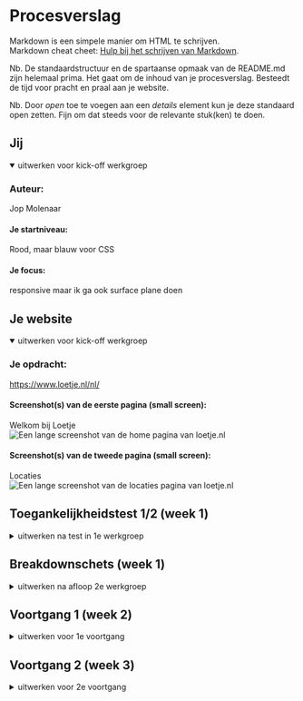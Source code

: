 # Procesverslag
Markdown is een simpele manier om HTML te schrijven.  
Markdown cheat cheet: [Hulp bij het schrijven van Markdown](https://github.com/adam-p/markdown-here/wiki/Markdown-Cheatsheet).

Nb. De standaardstructuur en de spartaanse opmaak van de README.md zijn helemaal prima. Het gaat om de inhoud van je procesverslag. Besteedt de tijd voor pracht en praal aan je website.

Nb. Door *open* toe te voegen aan een *details* element kun je deze standaard open zetten. Fijn om dat steeds voor de relevante stuk(ken) te doen.





## Jij

<details open>
  <summary>uitwerken voor kick-off werkgroep</summary>

  ### Auteur:
  Jop Molenaar

  #### Je startniveau:
  Rood, maar blauw voor CSS

  #### Je focus:
  responsive maar ik ga ook surface plane doen
 
</details>





## Je website

<details open>
  <summary>uitwerken voor kick-off werkgroep</summary>

  ### Je opdracht:
  https://www.loetje.nl/nl/

  #### Screenshot(s) van de eerste pagina (small screen): 
  Welkom bij Loetje  
  <img src="readme-images/screencapture-loetje-nl-nl-2022-09-05-15_18_22.png" width="375px" alt="Een lange screenshot van de home pagina van loetje.nl">

  #### Screenshot(s) van de tweede pagina (small screen):
  Locaties  
  <img src="readme-images/screencapture-loetje-nl-nl-locaties-2022-09-05-15_20_46.png" width="375px" alt="Een lange screenshot van de locaties pagina van loetje.nl">
 
</details>



## Toegankelijkheidstest 1/2 (week 1)

<details>
  <summary>uitwerken na test in 1e werkgroep</summary>

  ### Bevindingen
  Lijst met je bevindingen die in de test naar voren kwamen:
  - De taal staat fout in de html.
  - De screenreader zegt bij de headings alleen banner.
  - De screenreader zegt sommige teksten wel op de banner en sommige niet.
  - Bij #delekkerstebiefstuk zijn de foto's een link 
  - Bij #delekkerstebiefstuk hoor je niet wat de foto is. 
  - Je komt vast te zitten in de popup met de screenreader.
  - Met Tab kan je soms niet goed zien waar je bent.(focus)
  - Bij de menu knopjes kan je helemaal niet zien dat je erop bent met tab.(focus)
  - Je kan met pijltjes alleen naar boven en beneden maar niet naar andere knopjes of links.
  - Menu heeft geen hover en sommige links hebben ook geen hover zoals een "lees meer" veranderd niet op de homepagina van een banner maar "menubeurt" veranderd wel.
  - Kleuren blind gaat gewoon goed.
  - Er is geen darkmode.
  - Elastiek om je vingers is geen probleem.
  - Bril met 2 blokjes: geen probleem.
  - Bril met vlekken: De toets onder de menukaart button kan je bijna niet lezen. Voor de rest is het geen probleem.
  - Bril met blur: niks te lezen.
  - Bril met geel filter: Alles is prima te lezen.
  - Bril met klein doorkijkpunt: links werden wazig waardoor ik bij de locatie pagina helemaal niks kan lezen. Bij de homepagina: kan headings lezen maar kleine tekst niet. Cadeaukaart en bieftsuk 0.0 kopjes is ook mielijk te zien. FAQ is ook moeilijk te lezen maar de kopjes kan ik wel lezen.
  - Ballon(concentratie): De welkom bij loetje tekst is een beetje lang.
  - Parkinson: Je kan alles aanklikken en goed scrollen. Knopjes en links zijn groot genoeg. Bij locaties zijn de locatie's een beetje gevoelig.




  #### Screenreader
  Hier korte omschrijving (met indien nodig afbeeldingen)
  <!-- - De taal staat fout in de html.
  - De screenreader zegt bij de headings alleen banner.
  - De screenreader zegt sommige teksten wel op de banner en sommige niet.
  - Bij #delekkerstebiefstuk zijn de foto's een link 
  - Bij #delekkerstebiefstuk hoor je niet wat de foto is. 
  - Je komt vast te zitten in de popup met de screenreader. -->

- De site kan zeker beter als je een screenreader gebruikt. De taal staat in het engels terwijl de site in het nederlands is en er staan wat alts niet goed.


  Hier een omschrijving van hoe het opgelost kan worden (met indien nodig afbeeldingen)
  
  - De taal goed zetten in de html, wat alts goed maken -> goede omschrijving. 


  #### Muis en Toetsenbord 
  Hier korte omschrijving (met indien nodig afbeeldingen)
  <!-- - Met Tab kan je soms niet goed zien waar je bent.(focus)
  - Bij de menu knopjes kan je helemaal niet zien dat je erop bent met tab.(focus)
  - Je kan met pijltjes alleen naar boven en beneden maar niet naar andere knopjes of links.
  - Menu heeft geen hover en sommige links hebben ook geen hover zoals een "lees meer" veranderd niet op de homepagina van een banner maar "menubeurt" veranderd wel. -->

- De focus state is niet goed ontworpen of ontbreekt, met de pijltjes kan je niet switchen tussen de linkjes, dit kan alleen met tab en hiermee kan je niet terug. Er ontbreken wat hover states.


  Hier een omschrijving van hoe het opgelost kan worden (met indien nodig afbeeldingen)
  - De focus state bij elk element waar je langs kan komen goed herkenbaar maken. Hover states aanmaken, kijken of je ook met pijltjes tussen linkjes kan switchen.

  #### Motoriek (shocks, elastiekjes)
  Hier korte omschrijving (met indien nodig afbeeldingen)
  <!-- - Elastiek om je vingers is geen probleem.
  - Ballon(concentratie): De welkom bij loetje tekst is een beetje lang.
  - Parkinson: Je kan alles aanklikken en goed scrollen. Knopjes en links zijn groot genoeg. Bij locaties zijn de locatie's een beetje gevoelig. -->

- Sommige teksten zijn iets te lang voor mensen met concentratie problemen, en bij de locatie pagina zijn de locatie's een beetje gevoelig. 

  Hier een omschrijving van hoe het opgelost kan worden (met indien nodig afbeeldingen)
- te lange teksten inkorten, overflow-x: snap nog iets op de locatie pagina toepassen.

  #### Visueel (brillen, contrast, kleurenblind, dark/light). 
  Hier korte omschrijving (met indien nodig afbeeldingen)
  

- Er ontbreekt een darkmode, en de brillen met blur, vlekken of kleine doorkijk gaatjes is de kleine tekst niet of erg lastig te lezen. Zeker op de locatie pagina.


  Hier een omschrijving van hoe het opgelost kan worden (met indien nodig afbeeldingen)
- contrast aansterken?, font size vergroten? 
</details>



## Breakdownschets (week 1)

<details>
  <summary>uitwerken na afloop 2e werkgroep</summary>

  ### de hele pagina: 
  <img src="readme-images/loetjetwee.png" width="375px" alt="breakdown van de hele pagina">

  ### dynamisch deel (bijv menu): 
  <img src="readme-images/loetje.png" width="375px" alt="breakdown van de hele tweede pagina">


</details>





## Voortgang 1 (week 2)

<details>
  <summary>uitwerken voor 1e voortgang</summary>

  ### Stand van zaken
  Hier dit ging goed & dit was lastig (neem ook screenshots op van delen van je website en code)
  De waardes vinden van bepaalde elementen ging goed maar het positioneren vind ik nog erg lastig, zeker omdat diegene die het heeft gemaakt het totaal niet semantisch in orde heeft gemaakt. Dit zorgt ervoor dat ik met minder middelen hetzelfde moet gaan maken. Vooral de navigatie van de header positioneren (hier gaat ook een vraag over) en eht eerste plaatje in de main vind ik lastig nu. Verder gaat het prima.

  <img src="readme-images/headerspacing.png" width="375px" alt="header spacing van loetje zelf">

  <img src="readme-images/eersteafbmain.png" width="375px" alt="eerste afbeelding in de main van mijn website">


  ### Agenda voor meeting
  samen met je groepje opstellen

  | Jop Molenaar   | Nina               | Liam          | Tijme        |
  | ---            | ---                | ---          | ---           |
  | dit bespreken  | en dit             | Niet aanwezig| Niet aanwezig |
  | en dat ook nog | dit als er tijd is |      .       | .             |
  | ...            | ...                | ...          | ...           |

Jop wil ik bespreken: 
- Cadeaukaart en bieftsuk 0.0 uit de lijst apart maken. (wrap en spacing met div, mag ik dat doen?)
- Mag ik een section plaatsen in de header om m zo te kunnen centreren als de pagina grooter wordt dan ...px
- Moet ik de header afbeelding als background img zetten ipv een img in de html? (zo wordt ie alleen niet opgenoemd door de screenreader denk ik)

Planning: Eerst alle css, terwijl je de css doet ben je bezig met de responsiveness en daarna ga ik pas extra css toepassen (dark mode, :active, :focus, :hover etc)



Nina wil dit bespreken:
Vraag week 2 (vorige week) Vraag? Hoe maak ik de achtergrond van mijn buttons transparent (omdat het foto's zijn in bepaalde vormen  

Antwoord: (HULP JOP) Zet de foto' als linkjes i.p.v buttons hierdoor wordt je achtergrond wel transparent.



  ### Verslag van meeting
  hier na afloop snel de uitkomsten van de meeting vastleggen

  - 2 aparte ul's gebruiken
  - 1 div mag ik gebruiken om zo de header te centreren.
  - position:absolute en verder nog wat dingen waardoor die nu goed staat.
  
  nog wat extra punten: 
  - Het font is hetzelfde nu
  - ik mag geen px gebruiken
  

</details>





## Voortgang 2 (week 3)

<details>
  <summary>uitwerken voor 2e voortgang</summary>

  ### Stand van zaken
  hier dit ging goed & dit was lastig (neem ook screenshots op van delen van je website en code)

  Ik heb hele goede voortgang geboekt. De site ziet er al bijna af uit. Wel heb ik nog wat kleine detail dingetjes die ik zelf niet wist op te lossen want dan zie ik niet precies wat er gebeurt in de code. Verder heb ik een aantal vragen waar ik het antwoord al bijna op weet maar voor de zekerheid ga ik het toch even vragen want wie weet kan je hetzelfde resultaat krijgen op een andere manier. 
  <img src="readme-images/" width="375px" alt="">
  <img src="readme-images/" width="375px" alt="">
  <img src="readme-images/" width="375px" alt="">

  ### Agenda voor meeting
  samen met je groepje opstellen

  | Jop     | Nina         | Liam    | Tijme       |
  | ---            | ---                | ---          | ---              |
  | dit bespreken  | en dit             | en ik dit    | en dan ik dat    |
  | en dat ook nog | dit als er tijd is | nog een punt | dit wil ik zeker |
  | ...            | ...                | ...          | ...              |


Jop wil dit bespreken: 
- De ene li is groter dan de ander als het grid komt in de main, hoe komt dat en hoe fix ik dit?
- Hoe zou ik de vragen buttons kunnen laten uitlklappen?
- Het kopje in de header bestaat uit 2 delen op de echte site. Mag ik dit laten of???
- Hoe kom ik aan de iconen van de socials?
- Moet ik die 5 verschillende foto's bovenaan in de main ook doen?



Nina wil dit bespreken: 
- Vraag 1: Logo staat nu heel raar geplaatst in mijn html, is hier een handigere manier voor?

- Vraag 2: Hoe zet ik uit dat het over elkaar gaat als ik het groter maak? ik heb width: VW gedaan en dat betekent dat het groot word als ik het groter maak en dat moet maar het moet niet over elkaar.

- Vraag 3: Ik loop vast met de achtergrond omdat dat allemaal met css is gedaan, hoe maak ik hier een begin mee?

- Vraag 4: Hoe geef ik een img/link een hover effect? 


Liam wil dit bespreken:



Tijme wil dit bespreken:

- Mag dit: < li >< a >< img >content< img >< a >< li >?
- Ga ik de goeie kant op met mijn radiobuttons?
- 3 verschillende labels?
- is er een manier om je hele site in 1 keer in het midden uit te lijnen?
- custom font: wat doe ik fout?????????
- is het mogelijk om de more knop naar rechts te flexen??

  ### Verslag van meeting
  hier na afloop snel de uitkomsten van de meeting vastleggen

- 100% height en margin-bottom = 0
- met  < details >
- verder vragen aan Sanne.
- de svg uit de html van loetje kopieren
- ja met en foto carrousel met snap type iets, en mss linkjes dat je naar die foto's kan gaan







## Toegankelijkheidstest 2/2 (week 4)

<details>
  <summary>uitwerken na test in 8e werkgroep</summary>

  ### Bevindingen
  Lijst met je bevindingen die in de test naar voren kwamen (geef ook aan wat er verbeterd is):
  Wat er nog mis is en nog verbeterd kan worden:
  
  De test ging goed. Je kan al zien dat mijn site toegangkelijker is dan de echte site. Dat komt omdat op elk element waar je op kan en zou moeten kunnen hoveren alles states zitten. Ook zijn die states duidelijker dan op de echte site. 
  De screennreader is duidelijk en staat op mijn site in de goede taal.
  Alle alts en aria-labels staan goed dus de mensen die niet goed kunnen zien en een screenreader gebruiken kunnen zich wat voorstellen van mijn site en ze worden niet gek van alle nmmers en dingen die worden opgenoemd als ze op een afbeelding komen zoals op de echte loetje website.

 Natuurlijk kunnen er altijd dingen beter en dat kwam ook uit de test. Die resultaten kan je hieronder zien.


  #### Screenreader

  - Bij de locatie pagina ziet de screenreader niet dat het een telefoonnummer is in de ul naast de map dus leest die dat als een groot getal op.


  Hier een omschrijving van hoe het opgelost kan worden (met indien nodig afbeeldingen)

  - Dit kan opgelost worden met aria-labels. 
   <img src="readme-images/" width="375px" alt="">


  #### Muis en Toetsenbord 

  - De tab functie bij het carousel doet het daar heel raar.
  - Bij de pagina "locaties" zijn de locaties geen buttons.
  - De linkjes op de foto's in de eerste sectie van de main hebben geen states.


  Hier een omschrijving van hoe het opgelost kan worden (met indien nodig afbeeldingen)
  - Ik heb een idee hoe ik dit kan oplossen maar daar heb ik wel javascript voor nodig. Dit is geen probleem maar ik heb nu al weer een stukje code maar dat doet het deels wel deels niet. Het doel van dat stukje code is dat het detecteerd wanneer een element in de lijst een focus heeft. En op deze actie komt er een class op de ul waardoor de 4 afbeeldingen worden verdeeld over de eerste sectie in de main waardoor ze allemaal tegelijkertijd te zien zijn. En dus geen rare dingen gebeuren waar content opeens verdwijnt.
  <img src="readme-images/javascriptcode.png" width="375px" alt="Stukje code van javascript">
  <img src="readme-images/contentweg.png" width="375px" alt="Content opeens weg als je door het carousel tabt">

  - Ik heb buttons om content in de li gezet. 
  - Ik heb er states voor geschreven.

  #### Motoriek (shocks, elastiekjes)

  - Met parkinson swipe ik perongeluk naar de locatie's pagina (de vorige pagina eigenlijk).

  Hier een omschrijving van hoe het opgelost kan worden (met indien nodig afbeeldingen)
  -  Dit heb ik op gelost met overscroll-behavior-x: none; het werkt nu wel maar ik moet nog even navragen of dit wel de beste oplossing is en of het wel mag.

  #### Visueel (brillen, contrast, kleurenblind, dark/light). 
  
  - Het kleinste lettertype is nog te klein. ("loetje is 45 jaar").
  - Er is nog geen darkmode.

  Hier een omschrijving van hoe het opgelost kan worden (met indien nodig afbeeldingen)
  - Ik heb ik de @media op verschillende breakpoints het lettertype vergroot. 
  en sowieso het kleinste lettertype 1em gegeven.
  - De darkmode ga ik nog maken.



</details>





## Voortgang 3 (week 4)

<details>
  <summary>uitwerken voor 3e voortgang</summary>

  ### Stand van zaken
  hier dit ging goed & dit was lastig (neem ook screenshots op van delen van je website en code)

  De voortgang gaat prima, heb nog wat laatste dingetjes die ik nog moet oplossen.
  heb niet super veel vooruitgang geboekt met de opmaak van de site maar heb vooral tijd besteedt aan het opruimen van de css.
  <img src="readme-images/homeeerstestuk.png" width="375px" alt="homepagina eerste stuk">
  <img src="readme-images/hometweedestuk.png" width="375px" alt="homepagina tweede stuk">
  <img src="readme-images/locatiepaginaaf" width="375px" alt="Locaties pagina">



  ### Agenda voor meeting
  samen met je groepje opstellen

  | Jop            | Nina               | tijme        | liam             |
  | ---            | ---                | ---          | ---              |
  | dit bespreken  | en dit             | en ik dit    | en dan ik dat    |
  | en dat ook nog | dit als er tijd is | nog een punt | dit wil ik zeker |
  | ...            | ...                | ...          | ...              |


Vragen Jop:
- Ik heb een idee hoe ik dat probleem bij de eerste sectie bij de main kan oplossen maar ik heb nu een stukje code in javascript daarvoor maar dat doet het deels wel deels niet. Het doel van dat stukje code is dat het ziet wanneer een element in de lijst een focus heeft. En op deze actie komt er een class op de ul waardoor de 4 afbeeldingen worden verdeeld over de eerste sectie in de main waardoor ze allemaal tegelijkertijd te zien zijn. En dus geen rare dingen gebeuren waar content opeens verdwijnt.
 -  ik heb overscroll-behavior-x: none; gebruikt, het werkt nu wel maar is dit wel de beste oplossing en mag het wel.

 - de main bugged bij mij.
 <img src="readme-images/bugscreenshot.png" width="375px" alt="Bug na refresh">
<img src="readme-images/bugscreenshottwee.png" width="375px" alt="Bug na refresh twee">

- En ik heb een vraag over dat 1 van de titels aan de kant blijft plakken zoals dit:
<img src="readme-images/htweeaandekantvast" width="375px" alt="h2 aan de kant">

Vragen Nina:
- Background kleur bij mijn 2de pagina moet zwart, ik heb beide mijn body’s een class gegeven alleen het doet gek als ik verander, hoe los ik dit op?
- Hulp bij dark/light mode bij me site, invert of filter voor mijn achtergrond?
- Pijl als je op klikt dat het dan weer naar boven springt (2de pagina)

Vragen Tijme:

- Waarom luistert 1e <li> niet naar justify content en de andere wel?
- Kan een border uitvagen op het einde?
-  Hoe 2 texten in een container uit elkaar zetten? (Mag je 2 html elementen gebruiken?)

Vragen Liam:


  ### Verslag van meeting
  hier na afloop snel de uitkomsten van de meeting vastleggen

  - focus-within
  - Knopje voor maken
  - Nog wat h2 bij de sections gedaan voor de semantiek.
  - ...

</details>





## Eindgesprek (week 5)

<details>
  <summary>uitwerken voor eindgesprek</summary>

  ### Je uitkomst - karakteristiek screenshots:
  <img src="readme-images/locatiespaginaeind.png" width="375px" alt="locatiespagina af">
  <img src="readme-images/indexeerstemain.png" width="375px" alt="index">
    <img src="readme-images/indexeind.png" width="375px" alt="index">
   <img src="readme-images/footereind.png" width="375px" alt="footer">

  ### Dit ging goed/Heb ik geleerd: 
  Het coderen ging goed, ik moest even inkomen maar daarna ging hetr snel. Ik heb veel uitgeprobeerd maar niet alles is gelukt. Ik heb meer css geschreven dan vorige vakken dus dat zit nu beter in mijn hoofd en ik heb nieuwe css regels geleerd zoals het gebruik van roots, details en gradients.
  Ook heb ik veel meer geleerd over hoe je nou een website toegankelijk maakt van iedereen en dat ga ik ook zeker gebruiken in de toekomst.
<img src="readme-images/responisivegingergmakkelijk.png" width="375px" alt="responsive foto">


  ### Dit was lastig/Is niet gelukt:
  Ik heb het niet voor melkaar gekregen om nog een uitklap menu bovenin de header met toegankelijkheids knopjes zoals hoog contrast, lettertype vergroten en overscroll-behavior-x uit te zetten voor parkinson. Het menu'tje was er wel maar het deed heel raar met focussen en uitklappen. Ook was het contrast maken met hovers moeilijk in de hoge contrast modes. en de lettertypes vergroten kreeg ik niet voor melkaar. Ik heb een studente assistent gevraagt mij te helpen maar dat lukte haar ook niet. O0k was mijn tijd bijna voorbij dus heb ik alles maar verwijderd om het nog netjes te maken. Dit stond in de header en ik heb wat foto's hoe het eruit zag:

< section >
			<h2 class="visually-hidden">Toegankelijkheid menu</h2>

			<button aria-label="open toegankelijkheid menu" >
				<span></span>
				<span></span>
				<span></span>
			</button>

			<button>Hoog contrast</button>
			<button>Overflow-x uit</button>
		< / section >

 <img src="readme-images/toegankelijkheidmenu.png" width="375px" alt="toegankelijkheids menu">
 <img src="readme-images/toegankelijkheidmenuopen.png" width="375px" alt="toegankelijkheids menu open">
 <img src="readme-images/hoogcontrastmoeilijk.png" width="375px" alt="hoog contrast foto">       


Ook heb ik nog problemen met dat de linkjes eerst foccussen als je erop klikt waardoor je er niet op kan klikken. geen idee hoe dat komt.
  <img src="readme-images/focusstatelijftaan.png" width="375px" alt="focus state staat nog aan.">
</details>





## Bronnenlijst

<details open>
  <summary>continu bijhouden terwijl je werkt</summary>

  Nb. Wees specifiek ('css-tricks' als bron is bijv. niet specifiek genoeg).
  
  1. carousel: https://css-tricks.com/css-only-carousel/
  2. map: https://google-map-generator.com/
  3. hover in nav: https://codepen.io/shooft/pen/qBogPoM?editors=1100
  4. shadows: https://getcssscan.com/css-box-shadow-examples
  5. hamburgermenu button: https://codepen.io/shooft/pen/dymRMBZ
  6. list style: https://developer.mozilla.org/en-US/docs/Web/CSS/list-style-type
  7. hide h2 https://codepen.io/shooft/pen/rNvJyov

</details>